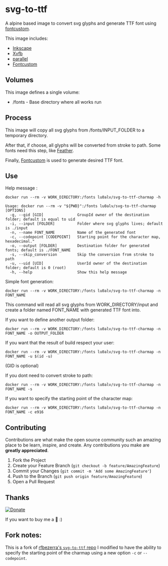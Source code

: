 # svg-to-ttf
A alpine based image to convert svg glyphs and generate TTF font using [fontcustom](https://github.com/rfbezerra/fontcustom).

This image includes:
* [Inkscape](https://inkscape.org/)
* [Xvfb](https://www.x.org/releases/X11R7.6/doc/man/man1/Xvfb.1.xhtml)
* [parallel](https://www.gnu.org/software/parallel/)
* [Fontcustom](https://github.com/FontCustom/fontcustom)

## Volumes
This image defines a single volume:
* /fonts - Base directory where all works run

## Process
This image will copy all svg glyphs from /fonts/INPUT_FOLDER to a temporary directory.

After that, if choose, all glyphs will be converted from stroke to path. Some fonts need this step, like [Feather](https://github.com/feathericons/feather).

Finally, [Fontcustom](https://github.com/FontCustom/fontcustom) is used to generate desired TTF font.

## Use
Help message :
```shell
docker run --rm -v WORK_DIRECTORY:/fonts lu0alv/svg-to-ttf-charmap -h
```
```
Usage: docker run --rm -v "${PWD}":/fonts lu0alv/svg-to-ttf-charmap [OPTIONS]
  -g, --gid [GID]               GroupId owner of the destination folder; default is equal to uid
  -i, --input [FOLDER]          Folder where svg glyphs lives; default is ./input
  -n, --name FONT_NAME          Name of the generated font
  -c, --codepoint [CODEPOINT]   Starting point for the character map, hexadecimal."
  -o, --output [FOLDER]         Destination folder for generated fonts; default is ./FONT_NAME
  -s, --skip_conversion         Skip the conversion from stroke to path
  -u, --uid [UID]               UserId owner of the destination folder; default is 0 (root)
  -h, --help                    Show this help message
```

Simple font generation:
```shell
docker run --rm -v WORK_DIRECTORY:/fonts lu0alv/svg-to-ttf-charmap -n FONT_NAME
```
This command will read all svg glyphs from WORK_DIRECTORY/input and create a folder named FONT_NAME with generated TTF font into.

If you want to define another output folder:
```shell
docker run --rm -v WORK_DIRECTORY:/fonts lu0alv/svg-to-ttf-charmap -n FONT_NAME -o OUTPUT_FOLDER
```

If you want that the result of build respect your user:
```shell
docker run --rm -v WORK_DIRECTORY:/fonts lu0alv/svg-to-ttf-charmap -n FONT_NAME -u $(id -u)
```
(GID is optional)

If you dont need to convert stroke to path:
```shell
docker run --rm -v WORK_DIRECTORY:/fonts lu0alv/svg-to-ttf-charmap -n FONT_NAME -s
```

If you want to specify the starting point of the character map:
```shell
docker run --rm -v WORK_DIRECTORY:/fonts lu0alv/svg-to-ttf-charmap -n FONT_NAME -c e916
```


## Contributing

Contributions are what make the open source community such an amazing place to be learn, inspire, and create. Any contributions you make are **greatly appreciated**.

1. Fork the Project
2. Create your Feature Branch (`git checkout -b feature/AmazingFeature`)
3. Commit your Changes (`git commit -m 'Add some AmazingFeature'`)
4. Push to the Branch (`git push origin feature/AmazingFeature`)
5. Open a Pull Request


## Thanks
[![Donate](https://www.paypalobjects.com/en_US/i/btn/btn_donateCC_LG.gif)](https://www.paypal.com/cgi-bin/webscr?cmd=_donations&business=6ZPRN6FTR8SKA&currency_code=USD&source=url)

If you want to buy me a :beer: :)

## Fork notes:
This is a fork of
[rfbezerra's `svg-to-ttf` repo](https://github.com/rfbezerra/svg-to-ttf)
I modified to have the ability to specify the starting point of the charmap
using a new option `-c` or `--codepoint`.
